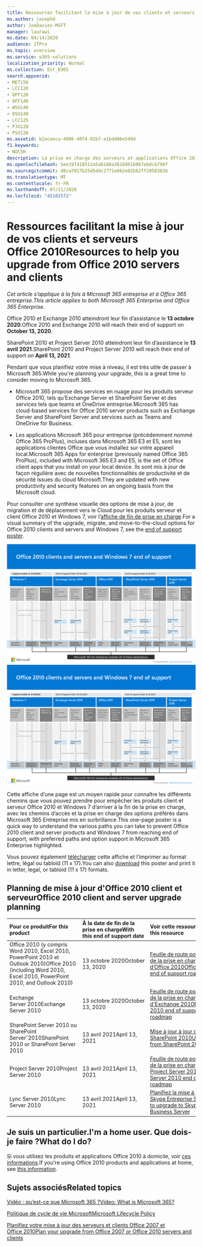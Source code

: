 ```yaml
---
title: Ressources facilitant la mise à jour de vos clients et serveurs Office 2010
ms.author: josephd
author: JoeDavies-MSFT
manager: laurawi
ms.date: 04/14/2020
audience: ITPro
ms.topic: overview
ms.service: o365-solutions
localization_priority: Normal
ms.collection: Ent_O365
search.appverid:
- MET150
- LCC120
- OFF120
- OFF140
- WSU140
- OSU140
- LCC125
- PJU120
- PSV120
ms.assetid: b2acaeca-4986-40f4-92b7-a1bdd06e549d
f1.keywords:
- NOCSH
description: La prise en charge des serveurs et applications Office 2010 prendra fin prochainement et aucun contrat de support personnalisé n’est disponible. Utilisez cet article pour commencer à planifier votre mise jour dès maintenant.
ms.openlocfilehash: 5ee19f418512a5ab188a3618d61b067eb8cb790f
ms.sourcegitcommit: d8ca7017b25d5ddc2771e662e02b62ff2058383b
ms.translationtype: MT
ms.contentlocale: fr-FR
ms.lasthandoff: 07/11/2020
ms.locfileid: "45102572"
---
```

# <a name="resources-to-help-you-upgrade-from-office-2010-servers-and-clients"></a><span data-ttu-id="abb37-104">Ressources facilitant la mise à jour de vos clients et serveurs Office 2010</span><span class="sxs-lookup"><span data-stu-id="abb37-104">Resources to help you upgrade from Office 2010 servers and clients</span></span>

<span data-ttu-id="abb37-105">*Cet article s’applique à la fois à Microsoft 365 entreprise et à Office 365 entreprise.*</span><span class="sxs-lookup"><span data-stu-id="abb37-105">*This article applies to both Microsoft 365 Enterprise and Office 365 Enterprise.*</span></span>

<span data-ttu-id="abb37-106">Office 2010 et Exchange 2010 atteindront leur fin d’assistance le **13 octobre 2020**.</span><span class="sxs-lookup"><span data-stu-id="abb37-106">Office 2010 and Exchange 2010 will reach their end of support on **October 13, 2020**.</span></span> 

<span data-ttu-id="abb37-107">SharePoint 2010 et Project Server 2010 atteindront leur fin d’assistance le **13 avril 2021**.</span><span class="sxs-lookup"><span data-stu-id="abb37-107">SharePoint 2010 and Project Server 2010 will reach their end of support on **April 13, 2021**.</span></span>

<span data-ttu-id="abb37-108">Pendant que vous planifiez votre mise à niveau, il est très utile de passer à Microsoft 365.</span><span class="sxs-lookup"><span data-stu-id="abb37-108">While you're planning your upgrade, this is a great time to consider moving to Microsoft 365.</span></span> 

- <span data-ttu-id="abb37-109">Microsoft 365 propose des services en nuage pour les produits serveur Office 2010, tels qu’Exchange Server et SharePoint Server et des services tels que teams et OneDrive entreprise.</span><span class="sxs-lookup"><span data-stu-id="abb37-109">Microsoft 365 has cloud-based services for Office 2010 server products such as Exchange Server and SharePoint Server and services such as Teams and OneDrive for Business.</span></span> 

- <span data-ttu-id="abb37-110">Les applications Microsoft 365 pour entreprise (précédemment nommé Office 365 ProPlus), incluses dans Microsoft 365 E3 et E5, sont les applications clientes Office que vous installez sur votre appareil local.</span><span class="sxs-lookup"><span data-stu-id="abb37-110">Microsoft 365 Apps for enterprise (previously named Office 365 ProPlus), included with Microsoft 365 E3 and E5, is the set of Office client apps that you install on your local device.</span></span> <span data-ttu-id="abb37-111">Ils sont mis à jour de façon régulière avec de nouvelles fonctionnalités de productivité et de sécurité issues du cloud Microsoft.</span><span class="sxs-lookup"><span data-stu-id="abb37-111">They are updated with new productivity and security features on an ongoing basis from the Microsoft cloud.</span></span>

<span data-ttu-id="abb37-112">Pour consulter une synthèse visuelle des options de mise à jour, de migration et de déplacement vers le Cloud pour les produits serveur et client Office 2010 et Windows 7, voir l’[affiche de fin de prise en charge](./downloads/Office2010Windows7EndOfSupport.pdf).</span><span class="sxs-lookup"><span data-stu-id="abb37-112">For a visual summary of the upgrade, migrate, and move-to-the-cloud options for Office 2010 clients and servers and Windows 7, see the [end of support poster](./downloads/Office2010Windows7EndOfSupport.pdf).</span></span>

<span data-ttu-id="abb37-113">[![Image de l’affiche de la fin de la prise en charge pour les clients et serveurs Office 2010 et Windows 7](./media/upgrade-from-office-2010-servers-and-products/office2010-windows7-end-of-support.png)](./downloads/Office2010Windows7EndOfSupport.pdf)</span><span class="sxs-lookup"><span data-stu-id="abb37-113">[![Image for the end of support for Office 2010 clients and servers and Windows 7 poster](./media/upgrade-from-office-2010-servers-and-products/office2010-windows7-end-of-support.png)](./downloads/Office2010Windows7EndOfSupport.pdf)</span></span>

<span data-ttu-id="abb37-114">Cette affiche d’une page est un moyen rapide pour connaître les différents chemins que vous pouvez prendre pour empêcher les produits client et serveur Office 2010 et Windows 7 d’arriver à la fin de la prise en charge, avec les chemins d’accès et la prise en charge des options préférés dans Microsoft 365 Entreprise mis en surbrillance.</span><span class="sxs-lookup"><span data-stu-id="abb37-114">This one-page poster is a quick way to understand the various paths you can take to prevent Office 2010 client and server products and Windows 7 from reaching end of support, with preferred paths and option support in Microsoft 365 Enterprise highlighted.</span></span>

<span data-ttu-id="abb37-115">Vous pouvez également [télécharger](https://github.com/MicrosoftDocs/microsoft-365-docs/raw/public/microsoft-365/media/migration-microsoft-365-enterprise-workload/Office2010Windows7EndOfSupport.pdf) cette affiche et l’imprimer au format lettre, légal ou tabloïd (11 x 17).</span><span class="sxs-lookup"><span data-stu-id="abb37-115">You can also [download](https://github.com/MicrosoftDocs/microsoft-365-docs/raw/public/microsoft-365/media/migration-microsoft-365-enterprise-workload/Office2010Windows7EndOfSupport.pdf) this poster and print it in letter, legal, or tabloid (11 x 17) formats.</span></span>
      
## <a name="office-2010-client-and-server-upgrade-planning"></a><span data-ttu-id="abb37-116">Planning de mise à jour d'Office 2010 client et serveur</span><span class="sxs-lookup"><span data-stu-id="abb37-116">Office 2010 client and server upgrade planning</span></span>
  
|<span data-ttu-id="abb37-117">**Pour ce produit**</span><span class="sxs-lookup"><span data-stu-id="abb37-117">**For this product**</span></span>|<span data-ttu-id="abb37-118">**À la date de fin de la prise en charge**</span><span class="sxs-lookup"><span data-stu-id="abb37-118">**With this end of support date**</span></span>|<span data-ttu-id="abb37-119">**Voir cette ressource**</span><span class="sxs-lookup"><span data-stu-id="abb37-119">**See this resource**</span></span>|
|:-----|:-----|:-----|
|<span data-ttu-id="abb37-120">Office 2010 (y compris Word 2010, Excel 2010, PowerPoint 2010 et Outlook 2010)</span><span class="sxs-lookup"><span data-stu-id="abb37-120">Office 2010 (including Word 2010, Excel 2010, PowerPoint 2010, and Outlook 2010)</span></span>  <br/> | <span data-ttu-id="abb37-121">13 octobre 2020</span><span class="sxs-lookup"><span data-stu-id="abb37-121">October 13, 2020</span></span> |[<span data-ttu-id="abb37-122">Feuille de route pour la fin de la prise en charge d’Office 2010</span><span class="sxs-lookup"><span data-stu-id="abb37-122">Office 2010 end of support roadmap</span></span>](https://docs.microsoft.com/DeployOffice/office-2010-end-support-roadmap) <br/> |
|<span data-ttu-id="abb37-123">Exchange Server 2010</span><span class="sxs-lookup"><span data-stu-id="abb37-123">Exchange Server 2010</span></span>  <br/> | <span data-ttu-id="abb37-124">13 octobre 2020</span><span class="sxs-lookup"><span data-stu-id="abb37-124">October 13, 2020</span></span>  |[<span data-ttu-id="abb37-125">Feuille de route pour la fin de la prise en charge d'Exchange 2010</span><span class="sxs-lookup"><span data-stu-id="abb37-125">Exchange 2010 end of support roadmap</span></span>](exchange-2010-end-of-support.md) <br/> |
|<span data-ttu-id="abb37-126">SharePoint Server 2010 ou SharePoint Serverˆ2010</span><span class="sxs-lookup"><span data-stu-id="abb37-126">SharePoint 2010 or SharePoint Server 2010</span></span>  <br/> | <span data-ttu-id="abb37-127">13 avril 2021</span><span class="sxs-lookup"><span data-stu-id="abb37-127">April 13, 2021</span></span> |[<span data-ttu-id="abb37-128">Mise à jour à jour de SharePoint 2010</span><span class="sxs-lookup"><span data-stu-id="abb37-128">Upgrading from SharePoint 2010</span></span>](upgrade-from-sharepoint-2010.md) <br/> |
|<span data-ttu-id="abb37-129">Project Server 2010</span><span class="sxs-lookup"><span data-stu-id="abb37-129">Project Server 2010</span></span> <br/> | <span data-ttu-id="abb37-130">13 avril 2021</span><span class="sxs-lookup"><span data-stu-id="abb37-130">April 13, 2021</span></span> | [<span data-ttu-id="abb37-131">Feuille de route pour la fin de la prise en charge de Project Server 2010</span><span class="sxs-lookup"><span data-stu-id="abb37-131">Project Server 2010 end of support roadmap</span></span>](project-server-2010-end-of-support.md) <br/> |
|<span data-ttu-id="abb37-132">Lync Server 2010</span><span class="sxs-lookup"><span data-stu-id="abb37-132">Lync Server 2010</span></span> <br/> | <span data-ttu-id="abb37-133">13 avril 2021</span><span class="sxs-lookup"><span data-stu-id="abb37-133">April 13, 2021</span></span> | [<span data-ttu-id="abb37-134">Planifiez la mise à jour vers Skype Entreprise Server</span><span class="sxs-lookup"><span data-stu-id="abb37-134">Plan to upgrade to Skype for Business Server</span></span>](https://docs.microsoft.com/skypeforbusiness/plan-your-deployment/upgrade) <br/> |
    
## <a name="im-a-home-user-what-do-i-do"></a><span data-ttu-id="abb37-135">Je suis un particulier.</span><span class="sxs-lookup"><span data-stu-id="abb37-135">I'm a home user.</span></span> <span data-ttu-id="abb37-136">Que dois-je faire ?</span><span class="sxs-lookup"><span data-stu-id="abb37-136">What do I do?</span></span>

<span data-ttu-id="abb37-137">Si vous utilisez les produits et applications Office 2010 à domicile, voir [ces informations](plan-upgrade-previous-versions-office.md#im-a-home-user-what-do-i-do).</span><span class="sxs-lookup"><span data-stu-id="abb37-137">If you're using Office 2010 products and applications at home, see [this information](plan-upgrade-previous-versions-office.md#im-a-home-user-what-do-i-do).</span></span>

## <a name="related-topics"></a><span data-ttu-id="abb37-138">Sujets associés</span><span class="sxs-lookup"><span data-stu-id="abb37-138">Related topics</span></span>

[<span data-ttu-id="abb37-139">Vidéo : qu’est-ce que Microsoft 365 ?</span><span class="sxs-lookup"><span data-stu-id="abb37-139">Video: What is Microsoft 365?</span></span>](https://support.office.com/article/847caf12-2589-452c-8aca-1c009797678b.aspx)
  
[<span data-ttu-id="abb37-140">Politique de cycle de vie Microsoft</span><span class="sxs-lookup"><span data-stu-id="abb37-140">Microsoft Lifecycle Policy</span></span>](https://go.microsoft.com/fwlink/?linkid=865200)

[<span data-ttu-id="abb37-141">Planifiez votre mise à jour des serveurs et clients Office 2007 et Office 2010</span><span class="sxs-lookup"><span data-stu-id="abb37-141">Plan your upgrade from Office 2007 or Office 2010 servers and clients</span></span>](plan-upgrade-previous-versions-office.md)

